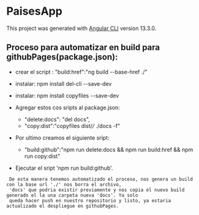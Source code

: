 # PaisesApp

This project was generated with [Angular CLI](https://github.com/angular/angular-cli) version 13.3.0.

## Proceso para automatizar en build para githubPages(package.json):

- crear el script : "build:href":"ng build --base-href ./"
- instalar: npm install del-cli --save-dev
- instalar: npm install copyfiles --save-dev
- Agregar estos cos sripts al package.json:
    - "delete:docs": "del docs",
    - "copy:dist":"copyfiles dist/*/* ./docs -f"
- Por ultimo creamos el siguiente sript:
    - "build:github":"npm run delete:docs && npm run build:href && npm run copy:dist"

- Ejecutar el sript 'npm run build:github'.
    
```
 De esta manera tenemos automatizado el proceso, nos genera un build con la base url './' nos borra el archivo,
 'docs' que podria existir previamente y nos copia el nuevo build generado el la una carpeta nueva 'docs'. Ya solo
 queda hacer push en nuestro repositorio y listo, ya estaria actualizado el despliegue en githubPages. 
```
